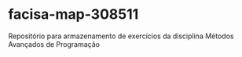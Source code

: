 # facisa-map-308511
Repositório para armazenamento de exercícios da disciplina Métodos Avançados de Programação

